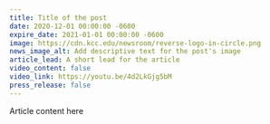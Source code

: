 ```yaml
---
title: Title of the post
date: 2020-12-01 00:00:00 -0600
expire_date: 2021-01-01 00:00:00 -0600
image: https://cdn.kcc.edu/newsroom/reverse-logo-in-circle.png
news_image_alt: Add descriptive text for the post's image
article_lead: A short lead for the article
video_content: false
video_link: https://youtu.be/4d2LkGjg5bM
press_release: false
---
```

Article content here